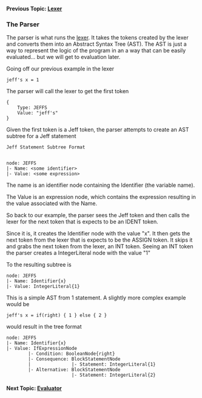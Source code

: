 #### Previous Topic: [Lexer](../lexer/README.md)

### The Parser

The parser is what runs the [lexer](../lexer/README.md). It takes the tokens created by the lexer and converts them into an Abstract Syntax Tree (AST). The AST is just a way to represent the logic of the program in an a way that can be easily evaluated... but we will get to evaluation later. 

Going off our previous example in the lexer

```
jeff's x = 1
```

The parser will call the lexer to get the first token

```
{
    Type: JEFFS
    Value: "jeff's"
}
```

Given the first token is a Jeff token, the parser attempts to create an AST subtree for a Jeff statement

```
Jeff Statement Subtree Format


node: JEFFS
|- Name: <some identifier>
|- Value: <some expression>
```

The name is an identifier node containing the Identifier (the variable name). 

The Value is an expression node, which contains the expression resulting in the value associated with the Name.

So back to our example, the parser sees the Jeff token and then calls the lexer for the next token that is expects to be an IDENT token.

Since it is, it creates the Identifier node with the value "x". It then gets the next token from the lexer that is expects to be the ASSIGN token. It skips it and grabs the next token from the lexer, an INT token. Seeing an INT token the parser creates a IntegerLiteral node with the value "1"


To the resulting subtree is

```
node: JEFFS
|- Name: Identifier{x}
|- Value: IntegerLiteral{1}
```

This is a simple AST from 1 statement. A slightly more complex example would be
```
jeff's x = if(right) { 1 } else { 2 } 
```

would result in the tree format

```
node: JEFFS
|- Name: Identifier{x}
|- Value: IfExpressionNode
        |- Condition: BooleanNode{right}
        |- Consequence: BlockStatementNode
        |               |- Statement: IntegerLiteral{1}
        |- Alternative: BlockStatementNode
                        |- Statement: IntegerLiteral{2}
```

#### Next Topic: [Evaluator](../evaluator/README.md)
